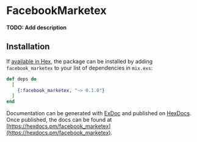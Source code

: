 # FacebookMarketex

**TODO: Add description**

## Installation

If [available in Hex](https://hex.pm/docs/publish), the package can be installed
by adding `facebook_marketex` to your list of dependencies in `mix.exs`:

```elixir
def deps do
  [
    {:facebook_marketex, "~> 0.1.0"}
  ]
end
```

Documentation can be generated with [ExDoc](https://github.com/elixir-lang/ex_doc)
and published on [HexDocs](https://hexdocs.pm). Once published, the docs can
be found at [https://hexdocs.pm/facebook_marketex](https://hexdocs.pm/facebook_marketex).

